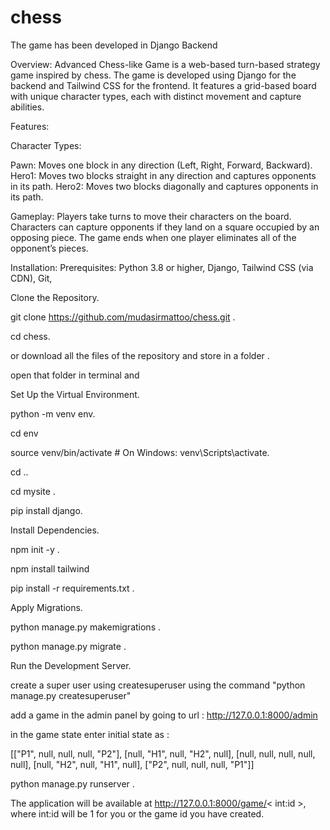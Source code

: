 # chess
The game has been developed in Django Backend







Overview:
Advanced Chess-like Game is a web-based turn-based strategy game inspired by chess. The game is developed using Django for the backend and Tailwind CSS for the frontend. It features a grid-based board with unique character types, each with distinct movement and capture abilities.

Features:

Character Types:

Pawn: Moves one block in any direction (Left, Right, Forward, Backward).
Hero1: Moves two blocks straight in any direction and captures opponents in its path.
Hero2: Moves two blocks diagonally and captures opponents in its path.

Gameplay:
Players take turns to move their characters on the board.
Characters can capture opponents if they land on a square occupied by an opposing piece.
The game ends when one player eliminates all of the opponent’s pieces.


Installation:
Prerequisites:
Python 3.8 or higher,
Django,
Tailwind CSS (via CDN),
Git,

Clone the Repository.

git clone https://github.com/mudasirmattoo/chess.git  .


cd chess.


or download all the files of the repository and store in a folder .


open that folder in terminal and 


Set Up the Virtual Environment.


python -m venv env.

cd env

source venv/bin/activate  # On Windows: venv\Scripts\activate.


cd ..


cd mysite .


pip install django.


Install Dependencies.

npm init -y .

npm install tailwind

pip install -r requirements.txt .


Apply Migrations.


python manage.py makemigrations .


python manage.py migrate .

Run the Development Server.

create a super user using createsuperuser using the command "python manage.py createsuperuser"

add a game in the admin panel by going to url : http://127.0.0.1:8000/admin



in the game state enter initial state as :

[["P1", null, null, null, "P2"], [null, "H1", null, "H2", null], [null, null, null, null, null], [null, "H2", null, "H1", null], ["P2", null, null, null, "P1"]]

python manage.py runserver  .

The application will be available at http://127.0.0.1:8000/game/< int:id >,  where int:id will be 1 for you or the game id you have created.


